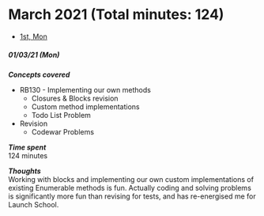  # March 2021 (Total minutes: 124)
- [1st, Mon](#010321-mon)

##### 01/03/21 (Mon)
__*Concepts covered*__<br/>
- RB130 - Implementing our own methods
  - Closures & Blocks revision
  - Custom method implementations
  - Todo List Problem
- Revision
  - Codewar Problems

__*Time spent*__<br/>
124 minutes

__*Thoughts*__<br/>
Working with blocks and implementing our own custom implementations of existing Enumerable methods is fun. Actually coding and solving problems is significantly more fun than revising for tests, and has re-energised me for Launch School.
